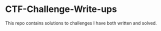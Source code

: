# CTF-Challenge-Write-ups

This repo contains solutions to challenges I have both written and solved.
